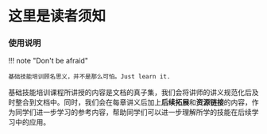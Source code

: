 # 这里是读者须知

### 使用说明

!!! note "Don't be afraid"

    基础技能培训顾名思义，并不是那么可怕。Just learn it.

基础技能培训课程所讲授的内容是文档的真子集，我们会将讲师的讲义规范化后及时整合到文档中。同时，我们会在每章讲义后加上**后续拓展**和**资源链接**的内容，作为同学们进一步学习的参考内容，帮助同学们可以进一步理解所学的技能在后续学习中的应用。
